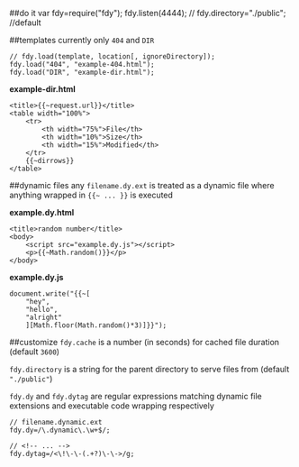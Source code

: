 ##do it
	var fdy=require("fdy");
	fdy.listen(4444);
	// fdy.directory="./public"; //default

##templates
currently only `404` and `DIR`

	// fdy.load(template, location[, ignoreDirectory]);
	fdy.load("404", "example-404.html");
	fdy.load("DIR", "example-dir.html");

**example-dir.html**

	<title>{{~request.url}}</title>
	<table width="100%">
		<tr>
			<th width="75%">File</th>
			<th width="10%">Size</th> 
			<th width="15%">Modified</th>
		</tr>
		{{~dirrows}}
	</table>

##dynamic files
any `filename.dy.ext` is treated as a dynamic file where anything wrapped in `{{~ ... }}` is executed

**example.dy.html**

	<title>random number</title>
	<body>
		<script src="example.dy.js"></script>
		<p>{{~Math.random()}}</p>
	</body>

**example.dy.js**

	document.write("{{~[
		"hey",
		"hello",
		"alright"
		][Math.floor(Math.random()*3)]}}");

##customize
`fdy.cache` is a number (in seconds) for cached file duration (default `3600`)

`fdy.directory` is a string for the parent directory to serve files from (default `"./public"`)

`fdy.dy` and `fdy.dytag` are regular expressions matching dynamic file extensions and executable code wrapping respectively

	// filename.dynamic.ext
	fdy.dy=/\.dynamic\.\w+$/;

	// <!-- ... -->
	fdy.dytag=/<\!\-\-(.+?)\-\->/g;

